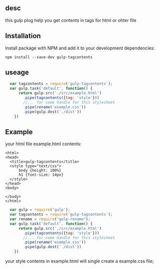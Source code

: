 ## desc 
this gulp plug help you get contents in tags for html or ohter file

## Installation

Install package with NPM and add it to your development dependencies:

`npm install --save-dev gulp-tagcontents`

## useage
```js 
  var tagcontents = require('gulp-tagcontents');
  var gulp.task('default', function() {
      return gulp.src('./src/example.html')
        .pipe(tagcontents({tag: 'style'}))
        //... for some handle for this stylesheet
        .pipe(rename('example.css'))
        .pipe(gulp.dest('./dist'))
    })
```

## Example
your html file  example.html contents:
```<!DOCTYPE html>
<html>
<head>
  <title>gulp-tagcontents</title>
  <style type="text/css">
      body {height: 100%}
      h1 {font-size: 14px}
  </style>
</head>
<body>

</body>
</html>
```
 
```js 
  var gulp = require('gulp');
  var tagcontents = require('gulp-tagcontents');
  var rename = require("gulp-rename");
  var gulp.task('default', function() {
      return gulp.src('./src/example.html')
        .pipe(tagcontents({tag: 'style'}))
        //... for some handle for this stylesheet
        .pipe(rename('example.css'))
        .pipe(gulp.dest('./dist'))
    })

```

your style contents in example.html will single create a example.css file;

